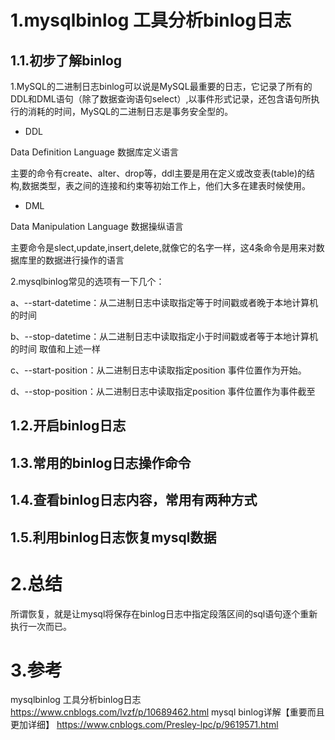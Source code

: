 # 1.mysqlbinlog 工具分析binlog日志

## 1.1.初步了解binlog
1.MySQL的二进制日志binlog可以说是MySQL最重要的日志，它记录了所有的DDL和DML语句（除了数据查询语句select）,以事件形式记录，还包含语句所执行的消耗的时间，MySQL的二进制日志是事务安全型的。
* DDL

Data Definition Language 数据库定义语言

主要的命令有create、alter、drop等，ddl主要是用在定义或改变表(table)的结构,数据类型，表之间的连接和约束等初始工作上，他们大多在建表时候使用。

* DML

Data Manipulation Language 数据操纵语言

主要命令是slect,update,insert,delete,就像它的名字一样，这4条命令是用来对数据库里的数据进行操作的语言

2.mysqlbinlog常见的选项有一下几个：

a、--start-datetime：从二进制日志中读取指定等于时间戳或者晚于本地计算机的时间

b、--stop-datetime：从二进制日志中读取指定小于时间戳或者等于本地计算机的时间 取值和上述一样

c、--start-position：从二进制日志中读取指定position 事件位置作为开始。

d、--stop-position：从二进制日志中读取指定position 事件位置作为事件截至

## 1.2.开启binlog日志
## 1.3.常用的binlog日志操作命令
## 1.4.查看binlog日志内容，常用有两种方式
## 1.5.利用binlog日志恢复mysql数据

# 2.总结

所谓恢复，就是让mysql将保存在binlog日志中指定段落区间的sql语句逐个重新执行一次而已。

# 3.参考
mysqlbinlog 工具分析binlog日志
https://www.cnblogs.com/lvzf/p/10689462.html
mysql binlog详解【重要而且更加详细】
https://www.cnblogs.com/Presley-lpc/p/9619571.html


